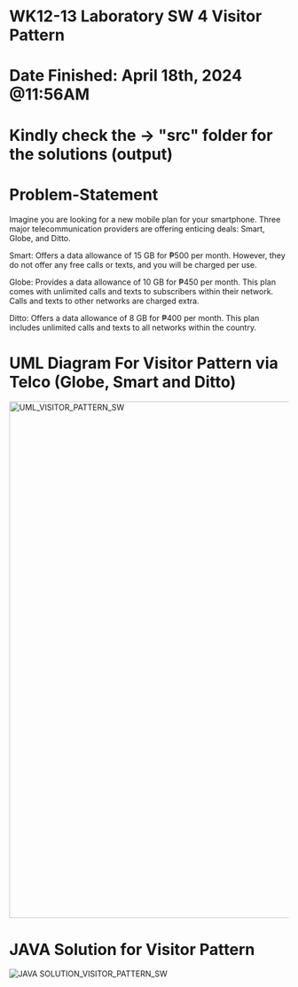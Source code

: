 # WK12-13 Laboratory SW 4 Visitor Pattern
# Date Finished: April 18th, 2024 @11:56AM
# Kindly check the -> "src" folder for the solutions (output)

# Problem-Statement
Imagine you are looking for a new mobile plan for your smartphone. Three major telecommunication providers are offering enticing deals: Smart, Globe, and Ditto.

Smart: Offers a data allowance of 15 GB for ₱500 per month. However, they do not offer any free calls or texts, and you will be charged per use.

Globe: Provides a data allowance of 10 GB for ₱450 per month. This plan comes with unlimited calls and texts to subscribers within their network. Calls and texts to other networks are charged extra.

Ditto: Offers a data allowance of 8 GB for ₱400 per month. This plan includes unlimited calls and texts to all networks within the country.


# UML Diagram For Visitor Pattern via Telco (Globe, Smart and Ditto)
<img width="932" alt="UML_VISITOR_PATTERN_SW" src="https://github.com/VinceTedChua/visitorPattern/assets/142372312/6d43a8f8-5e53-4030-af28-5c9948725ae1">


# JAVA Solution for Visitor Pattern 
![JAVA SOLUTION_VISITOR_PATTERN_SW](https://github.com/VinceTedChua/visitorPattern/assets/142372312/506a1e6c-30e7-4852-bb19-2742d7f36198)
